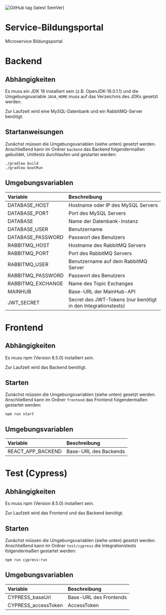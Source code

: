 ![GitHub tag (latest SemVer)](https://shields.herrvergesslich.de/github/v/tag/smartcity-2022/service-bildungsportal?label=Version)

# Service-Bildungsportal
Microservice Bildungsportal

# Backend

## Abhängigkeiten

Es muss ein JDK 18 installiert sein (z.B. OpenJDK-18.0.1.1) und die Umgebungsvariable `JAVA_HOME` muss auf das Verzeichnis des JDKs gesetzt werden.

Zur Laufzeit wird eine MySQL-Datenbank und ein RabbitMQ-Server benötigt.

## Startanweisungen

Zunächst müssen die Umgebungsvariablen (siehe unten) gesetzt werden. 
Anschließend kann im Ordner `backend` das Backend folgendermaßen gebuildet, Unittests durchlaufen und gestartet werden:
```
./gradlew build
./gradlew bootRun
```

## Umgebungsvariablen

| Variable           | Beschreibung                                                  |
|:-------------------|:--------------------------------------------------------------|
| DATABASE\_HOST     | Hostname oder IP des MySQL Servers                            |
| DATABASE\_PORT     | Port des MySQL Servers                                        |
| DATABASE           | Name der Datenbank-Instanz                                    |
| DATABASE\_USER     | Benutzername                                                  |
| DATABASE\_PASSWORD | Passwort des Benutzers                                        |
| RABBITMQ\_HOST     | Hostname des RabbitMQ Servers                                 |
| RABBITMQ\_PORT     | Port des RabbitMQ Servers                                     |
| RABBITMQ\_USER     | Benutzername auf dem RabbitMQ Server                          |
| RABBITMQ\_PASSWORD | Passwort des Benutzers                                        |
| RABBITMQ\_EXCHANGE | Name des Topic Exchanges                                      |
| MAINHUB            | Base-URL der MainHub-API                                      |
| JWT_SECRET         | Secret des JWT-Tokens (nur benötigt in den Integrationstests) |

# Frontend

## Abhängigkeiten

Es muss npm (Version 8.5.0) installiert sein.

Zur Laufzeit wird das Backend benötigt.

## Starten

Zunächst müssen die Umgebungsvariablen (siehe unten) gesetzt werden. 
Anschließend kann im Ordner `frontend` das Frontend folgendermaßen gestartet werden:
```
npm run start
```

## Umgebungsvariablen

| Variable            | Beschreibung             |
|:--------------------|:-------------------------|
| REACT\_APP\_BACKEND | Base-URL des Backends    |

# Test (Cypress)

## Abhängigkeiten

Es muss npm (Version 8.5.0) installiert sein.

Zur Laufzeit wird das Frontend und das Backend benötigt.

## Starten

Zunächst müssen die Umgebungsvariablen (siehe unten) gesetzt werden. 
Anschließend kann im Ordner `test/cypress` die Integrationstests folgendermaßen gestartet werden:
```
npm run cypress:run
```

## Umgebungsvariablen

| Variable             | Beschreibung           |
|:---------------------|:-----------------------|
| CYPRESS\_baseUrl     | Base-URL des Frontends |
| CYPRESS\_accessToken | AccessToken            |
